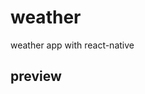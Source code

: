 # weather
weather app with react-native

## preview




  
 <imag src = "https://user-images.githubusercontent.com/62205797/87154413-25310600-c2f4-11ea-9903-20376c4c3a9e.PNG" width = "33%">
  <imag src = "https://user-images.githubusercontent.com/62205797/87154871-ef405180-c2f4-11ea-90fb-bdda5054d531.PNG" width = "33%">
    <imag src = "https://user-images.githubusercontent.com/62205797/87154428-282bf680-c2f4-11ea-9377-44197390c976.PNG" width = "33%">
